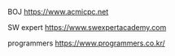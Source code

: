 BOJ https://www.acmicpc.net

SW expert https://www.swexpertacademy.com

programmers https://www.programmers.co.kr/